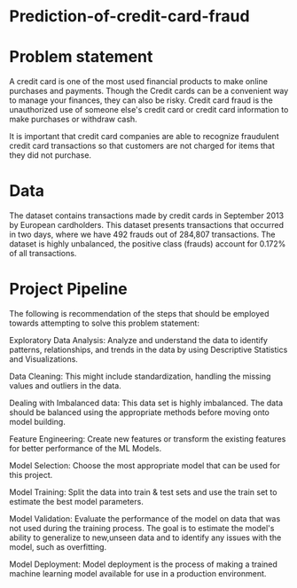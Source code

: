 # Prediction-of-credit-card-fraud
# Problem statement
A credit card is one of the most used financial products to make online purchases and payments. Though the Credit cards can be a convenient way to manage your finances, they can also be risky. Credit card fraud is the unauthorized use of someone else's credit card or credit card information to make purchases or withdraw cash.

It is important that credit card companies are able to recognize fraudulent credit card transactions so that customers are not charged for items that they did not purchase. 

# Data 

The dataset contains transactions made by credit cards in September 2013 by European cardholders. This dataset presents transactions that occurred in two days, where we have 492 frauds out of 284,807 transactions. The dataset is highly unbalanced, the positive class (frauds) account for 0.172% of all transactions.

# Project Pipeline
The following is recommendation of the steps that should be employed towards attempting to solve this problem statement: 

   Exploratory Data Analysis: Analyze and understand the data to identify patterns, relationships, and trends in the data by using Descriptive Statistics and 
   Visualizations. 
		
   Data Cleaning: This might include standardization, handling the missing values and outliers in the data. 
  
   Dealing with Imbalanced data: This data set is highly imbalanced. The data should be balanced using the appropriate methods before moving onto model building.
  
   Feature Engineering: Create new features or transform the existing features for better performance of the ML Models. 
  
   Model Selection: Choose the most appropriate model that can be used for this project. 
  
   Model Training: Split the data into train & test sets and use the train set to estimate the best model parameters. 
  
   Model Validation: Evaluate the performance of the model on data that was not used during the training process. The goal is to estimate the model's ability to generalize 
   to new,unseen data and to identify any issues with the model, such as overfitting. 
		 
   Model Deployment: Model deployment is the process of making a trained machine learning model available for use in a production environment. 


